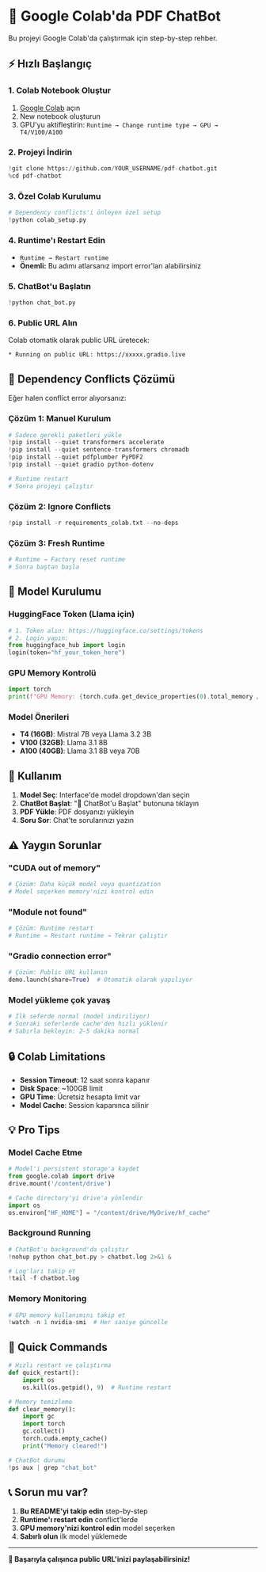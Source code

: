 # 🚀 Google Colab'da PDF ChatBot

Bu projeyi Google Colab'da çalıştırmak için step-by-step rehber.

## ⚡ Hızlı Başlangıç

### 1. Colab Notebook Oluştur
1. [Google Colab](https://colab.research.google.com) açın
2. New notebook oluşturun
3. GPU'yu aktifleştirin: `Runtime → Change runtime type → GPU → T4/V100/A100`

### 2. Projeyi İndirin
```python
!git clone https://github.com/YOUR_USERNAME/pdf-chatbot.git
%cd pdf-chatbot
```

### 3. Özel Colab Kurulumu
```python
# Dependency conflicts'i önleyen özel setup
!python colab_setup.py
```

### 4. Runtime'ı Restart Edin
- `Runtime → Restart runtime` 
- **Önemli:** Bu adımı atlarsanız import error'ları alabilirsiniz

### 5. ChatBot'u Başlatın
```python
!python chat_bot.py
```

### 6. Public URL Alın
Colab otomatik olarak public URL üretecek:
```
* Running on public URL: https://xxxxx.gradio.live
```

## 🔧 Dependency Conflicts Çözümü

Eğer halen conflict error alıyorsanız:

### Çözüm 1: Manuel Kurulum
```python
# Sadece gerekli paketleri yükle
!pip install --quiet transformers accelerate
!pip install --quiet sentence-transformers chromadb
!pip install --quiet pdfplumber PyPDF2 
!pip install --quiet gradio python-dotenv

# Runtime restart
# Sonra projeyi çalıştır
```

### Çözüm 2: Ignore Conflicts
```python
!pip install -r requirements_colab.txt --no-deps
```

### Çözüm 3: Fresh Runtime
```python
# Runtime → Factory reset runtime
# Sonra baştan başla
```

## 🤖 Model Kurulumu

### HuggingFace Token (Llama için)
```python
# 1. Token alın: https://huggingface.co/settings/tokens
# 2. Login yapın:
from huggingface_hub import login
login(token="hf_your_token_here")
```

### GPU Memory Kontrolü
```python
import torch
print(f"GPU Memory: {torch.cuda.get_device_properties(0).total_memory / 1e9:.1f}GB")
```

### Model Önerileri
- **T4 (16GB)**: Mistral 7B veya Llama 3.2 3B
- **V100 (32GB)**: Llama 3.1 8B
- **A100 (40GB)**: Llama 3.1 8B veya 70B

## 📱 Kullanım

1. **Model Seç**: Interface'de model dropdown'dan seçin
2. **ChatBot Başlat**: "🚀 ChatBot'u Başlat" butonuna tıklayın  
3. **PDF Yükle**: PDF dosyanızı yükleyin
4. **Soru Sor**: Chat'te sorularınızı yazın

## ⚠️ Yaygın Sorunlar

### "CUDA out of memory"
```python
# Çözüm: Daha küçük model veya quantization
# Model seçerken memory'nizi kontrol edin
```

### "Module not found"
```python
# Çözüm: Runtime restart
# Runtime → Restart runtime → Tekrar çalıştır
```

### "Gradio connection error"
```python
# Çözüm: Public URL kullanın
demo.launch(share=True)  # Otomatik olarak yapılıyor
```

### Model yükleme çok yavaş
```python
# İlk seferde normal (model indiriliyor)
# Sonraki seferlerde cache'den hızlı yüklenir
# Sabırla bekleyin: 2-5 dakika normal
```

## 🔒 Colab Limitations

- **Session Timeout**: 12 saat sonra kapanır
- **Disk Space**: ~100GB limit
- **GPU Time**: Ücretsiz hesapta limit var
- **Model Cache**: Session kapanınca silinir

## 💡 Pro Tips

### Model Cache Etme
```python
# Model'i persistent storage'a kaydet
from google.colab import drive
drive.mount('/content/drive')

# Cache directory'yi drive'a yönlendir
import os
os.environ["HF_HOME"] = "/content/drive/MyDrive/hf_cache"
```

### Background Running
```python
# ChatBot'u background'da çalıştır
!nohup python chat_bot.py > chatbot.log 2>&1 &

# Log'ları takip et
!tail -f chatbot.log
```

### Memory Monitoring
```python
# GPU memory kullanımını takip et
!watch -n 1 nvidia-smi  # Her saniye güncelle
```

## 🔄 Quick Commands

```python
# Hızlı restart ve çalıştırma
def quick_restart():
    import os
    os.kill(os.getpid(), 9)  # Runtime restart

# Memory temizleme
def clear_memory():
    import gc
    import torch
    gc.collect()
    torch.cuda.empty_cache()
    print("Memory cleared!")

# ChatBot durumu
!ps aux | grep "chat_bot"
```

## 📞 Sorun mu var?

1. **Bu README'yi takip edin** step-by-step
2. **Runtime'ı restart edin** conflict'lerde  
3. **GPU memory'nizi kontrol edin** model seçerken
4. **Sabırlı olun** ilk model yüklemede

---

**🎉 Başarıyla çalışınca public URL'inizi paylaşabilirsiniz!** 